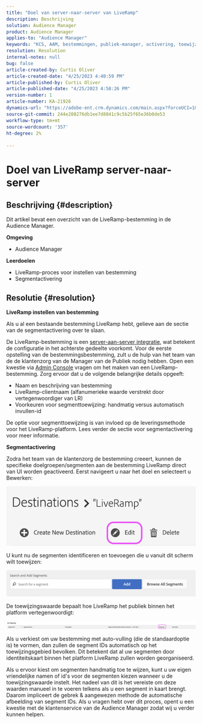 ```yaml
---
title: "Doel van server-naar-server van LiveRamp"
description: Beschrijving
solution: Audience Manager
product: Audience Manager
applies-to: "Audience Manager"
keywords: "KCS, AAM, bestemmingen, publiek-manager, activering, toewijzingen, S2S, server-aan-server"
resolution: Resolution
internal-notes: null
bug: false
article-created-by: Curtis Oliver
article-created-date: "4/25/2023 4:40:59 PM"
article-published-by: Curtis Oliver
article-published-date: "4/25/2023 4:58:26 PM"
version-number: 1
article-number: KA-21926
dynamics-url: "https://adobe-ent.crm.dynamics.com/main.aspx?forceUCI=1&pagetype=entityrecord&etn=knowledgearticle&id=c89763f1-87e3-ed11-a7c7-6045bd0065b6"
source-git-commit: 244e288276db1ee7d8841c9c5b25f65e36b0de53
workflow-type: tm+mt
source-wordcount: '357'
ht-degree: 2%

---
```


# Doel van LiveRamp server-naar-server

## Beschrijving {#description}


Dit artikel bevat een overzicht van de LiveRamp-bestemming in de Audience Manager.

<b>Omgeving</b>

- Audience Manager


<b>Leerdoelen</b>

- LiveRamp-proces voor instellen van bestemming
- Segmentactivering









## Resolutie {#resolution}


<b>LiveRamp instellen van bestemming</b>

Als u al een bestaande bestemming LiveRamp hebt, gelieve aan de sectie van de segmentactivering over te slaan. 

De LiveRamp-bestemming is een [server-aan-server integratie](https://experienceleague.adobe.com/docs/audience-manager/user-guide/features/destinations/device-based/device-based-destinations-list.html?lang=en), wat betekent de configuratie in het achterste gedeelte voorkomt. Voor de eerste opstelling van de bestemmingsbestemming, zult u de hulp van het team van de de klantenzorg van de Manager van de Publiek nodig hebben. Open een kwestie via [Admin Console](https://adminconsole.adobe.com/) vragen om het maken van een LiveRamp-bestemming. Zorg ervoor dat u de volgende belangrijke details opgeeft:

- Naam en beschrijving van bestemming
- LiveRamp-clientnaam (alfanumerieke waarde verstrekt door vertegenwoordiger van LR)
- Voorkeuren voor segmenttoewijzing: handmatig versus automatisch invullen-id


De optie voor segmenttoewijzing is van invloed op de leveringsmethode voor het LiveRamp-platform. Lees verder de sectie voor segmentactivering voor meer informatie.



<b>Segmentactivering</b>

Zodra het team van de klantenzorg de bestemming creeert, kunnen de specifieke doelgroepen/segmenten aan de bestemming LiveRamp direct van UI worden geactiveerd. Eerst navigeert u naar het doel en selecteert u Bewerken:

![](assets/bd9e9cba-89e3-ed11-a7c7-6045bd0065b6.png)



U kunt nu de segmenten identificeren en toevoegen die u vanuit dit scherm wilt toewijzen:

![](assets/d96041d3-89e3-ed11-a7c7-6045bd0065b6.png)

De toewijzingswaarde bepaalt hoe LiveRamp het publiek binnen het platform vertegenwoordigt: 

![](assets/75158bf1-89e3-ed11-a7c7-6045bd0065b6.png)

Als u verkiest om uw bestemming met auto-vulling (die de standaardoptie is) te vormen, dan zullen de segment IDs automatisch op het toewijzingsgebied bevolken. Dit betekent dat al uw segmenten door identiteitskaart binnen het platform LiveRamp zullen worden georganiseerd.

Als u ervoor kiest om segmenten handmatig toe te wijzen, kunt u uw eigen vriendelijke namen of id&#39;s voor de segmenten kiezen wanneer u de toewijzingswaarde instelt. Het nadeel van dit is het vereiste om deze waarden manueel in te voeren telkens als u een segment in kaart brengt. Daarom impliceert de gebrek &amp; aangewezen methode de automatische afbeelding van segment IDs. Als u vragen hebt over dit proces, opent u een kwestie met de klantenservice van de Audience Manager zodat wij u verder kunnen helpen.
